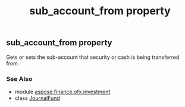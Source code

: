 ﻿---
title: sub_account_from property
second_title: Aspose.Finance for Python via .NET API References
description: 
type: docs
weight: 40
url: /python-net/aspose.finance.ofx.investment/journalfund/sub_account_from/
is_root: false
---

## sub_account_from property


Gets or sets the sub-account that security or cash is being transferred from.

### See Also
* module [aspose.finance.ofx.investment](../../)
* class [JournalFund](/finance/python-net/aspose.finance.ofx.investment/journalfund)
